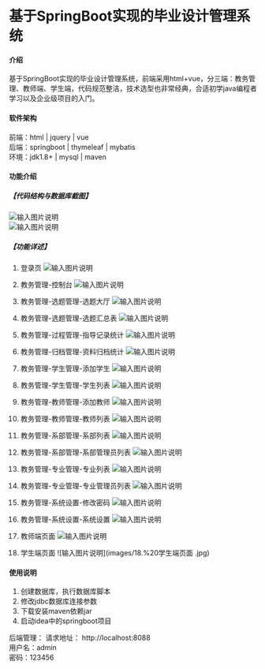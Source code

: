 # 基于SpringBoot实现的毕业设计管理系统

#### 介绍
基于SpringBoot实现的毕业设计管理系统，前端采用html+vue，分三端：教务管理、教师端、学生端，代码规范整洁，技术选型也非常经典，合适初学java编程者学习以及企业级项目的入门。


#### 软件架构
前端：html | jquery | vue  
后端：springboot | thymeleaf | mybatis  
环境：jdk1.8+ | mysql | maven            


#### 功能介绍
##### 【代码结构与数据库截图】
![输入图片说明](images/00.%20代码.jpg)  
![输入图片说明](images/00.%20数据库.jpg)  

##### 【功能详述】 
01. 登录页
![输入图片说明](images/01.%20登录页.jpg) 

02. 教务管理-控制台
![输入图片说明](images/02.%20教务管理-控制台.jpg)

03. 教务管理-选题管理-选题大厅
![输入图片说明](images/03.%20教务管理-选题管理-选题大厅.jpg)

04. 教务管理-选题管理-选题汇总表
![输入图片说明](images/04.%20教务管理-选题管理-选题汇总表.jpg)

05. 教务管理-过程管理-指导记录统计
![输入图片说明](images/05.%20教务管理-过程管理-指导记录统计.jpg)

06. 教务管理-归档管理-资料归档统计
![输入图片说明](images/06.%20教务管理-归档管理-资料归档统计.jpg)

07. 教务管理-学生管理-添加学生
![输入图片说明](images/07.%20教务管理-学生管理-添加学生.jpg)

08. 教务管理-学生管理-学生列表
![输入图片说明](images/08.%20教务管理-学生管理-学生列表.jpg)

09. 教务管理-教师管理-添加教师
![输入图片说明](images/09.%20教务管理-教师管理-添加教师.jpg)

10. 教务管理-教师管理-教师列表
![输入图片说明](images/10.%20教务管理-教师管理-教师列表.jpg)

11. 教务管理-系部管理-系部列表
![输入图片说明](images/11.%20教务管理-系部管理-系部列表.jpg)

12. 教务管理-系部管理-系部管理员列表
![输入图片说明](images/12.%20教务管理-系部管理-系部管理员列表.jpg)

13. 教务管理-专业管理-专业列表
![输入图片说明](images/13.%20教务管理-专业管理-专业列表.jpg)

14. 教务管理-专业管理-专业管理员列表
![输入图片说明](images/14.%20教务管理-专业管理-专业管理员列表.jpg)

15. 教务管理-系统设置-修改密码
![输入图片说明](images/15.%20教务管理-系统设置-修改密码.jpg)

16. 教务管理-系统设置-系统设置
![输入图片说明](images/16.%20教务管理-系统设置-系统设置.jpg)

17. 教师端页面
![输入图片说明](images/17.%20教师端页面.jpg)

18. 学生端页面 
![输入图片说明](images/18.%20学生端页面 .jpg)


#### 使用说明
1. 创建数据库，执行数据库脚本  
2. 修改jdbc数据库连接参数  
3. 下载安装maven依赖jar  
4. 启动idea中的springboot项目   

后端管理： 
    请求地址： http://localhost:8088      
    用户名：admin    
    密码：123456    

